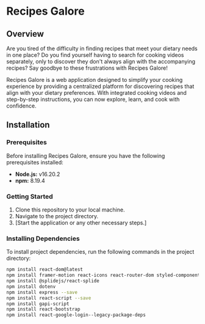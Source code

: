 # Recipes Galore

## Overview

Are you tired of the difficulty in finding recipes that meet your dietary needs in one place? Do you find yourself having to search for cooking videos separately, only to discover they don't always align with the accompanying recipes? Say goodbye to these frustrations with Recipes Galore!

Recipes Galore is a web application designed to simplify your cooking experience by providing a centralized platform for discovering recipes that align with your dietary preferences. With integrated cooking videos and step-by-step instructions, you can now explore, learn, and cook with confidence.

## Installation

### Prerequisites

Before installing Recipes Galore, ensure you have the following prerequisites installed:

- **Node.js:** v16.20.2
- **npm:** 8.19.4

### Getting Started

1. Clone this repository to your local machine.
2. Navigate to the project directory.
3. [Start the application or any other necessary steps.]

### Installing Dependencies

To install project dependencies, run the following commands in the project directory:

```bash
npm install react-dom@latest
npm install framer-motion react-icons react-router-dom styled-components
npm install @splidejs/react-splide
npm install dotenv
npm install express --save
npm install react-script --save
npm install gapi-script
npm install react-bootstrap
npm install react-google-login--legacy-package-deps

